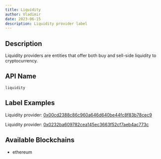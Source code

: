 ```yaml
---
title: Liquidity
author: Vladimir
date: 2023-06-15
description: Liquidity provider label
---
```


## Description
Liquidity providers are entities that offer both buy and sell-side liquidity to cryptocurrency.
## API Name
`liquidity`
## Label Examples
Liquidity provider: [0x00cd2388c86c960a646d640be44fc8f83b78cec9](https://etherscan.io/address/0x00cd2388c86c960a646d640be44fc8f83b78cec9)

Liquidity provider: [0x0232ba609782cea145ec3663f52cf7aeb4ac773c](https://etherscan.io/address/0x0232ba609782cea145ec3663f52cf7aeb4ac773c)
## Available Blockchains
- ethereum